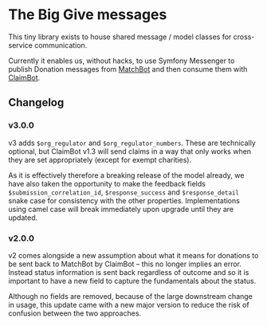 # The Big Give messages

This tiny library exists to house shared message / model classes for cross-service
communication.

Currently it enables us, without hacks, to use Symfony Messenger to publish Donation
messages from [MatchBot](https://github.com/thebiggive/matchbot) and then consume
them with [ClaimBot](https://github.com/thebiggive/matchbot).

## Changelog

### v3.0.0

v3 adds `$org_regulator` and `$org_regulator_numbers`. These are technically
optional, but ClaimBot v1.3 will send claims in a way that only works when
they are set appropriately (except for exempt charities).

As it is effectively therefore a breaking release of the model already, we
have also taken the opportunity to make the feedback fields `$submission_correlation_id`,
`$response_success` and `$response_detail` snake case for consistency
with the other properties. Implementations using camel case will break
immediately upon upgrade until they are updated.

### v2.0.0

v2 comes alongside a new assumption about what it means for donations to be sent back
to MatchBot by ClaimBot – this no longer implies an error. Instead status information
is sent back regardless of outcome and so it is important to have a new field to
capture the fundamentals about the status.

Although no fields are removed, because of the large downstream change in usage, this
update came with a new major version to reduce the risk of confusion between the two
approaches.
